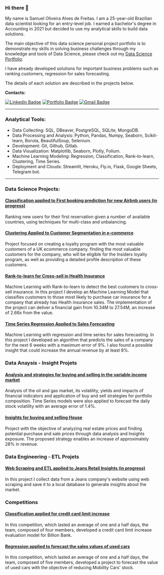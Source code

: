 ### Hi there 👋


My name is Samuel Oliveira Alves de Freitas. I am a 25-year-old Brazilian data scientist looking for an entry-level job. I earned a bachelor's degree in Accounting in 2021 but decided to use my analytical skills to build data solutions. 

The main objective of this data science personal project portfolio is to demonstrate my skills in solving business challenges through my knowledge and tools of Data Science, please check out my [Data Science Portfolio](https://samueloliveirads.github.io/portfolio_projetos/). 

I have already developed solutions for important business problems such as ranking customers, regression for sales forecasting.

The details of each solution are described in the projects below.

**Contacts:**

[![Linkedin Badge](https://img.shields.io/badge/-LinkedIn-%230077B5?style=for-the-badge&logo=linkedin&logoColor=white)](https://www.linkedin.com/in/samuel-oliveira-alves-/)
[![Portfolio Badge](https://img.shields.io/badge/Portfolio-7289DA?style=for-the-badge&logo=&logoColor=white)](https://samueloliveirads.github.io/portfolio_projetos/)
[![Gmail Badge](https://img.shields.io/badge/-Gmail-%23333?style=for-the-badge&logo=gmail&logoColor=white&link=mailto:samueloliveira32df@gmail.com)](mailto:samueloliveira32df@gmail.com)


----------------------------------
### Analytical Tools:

- Data Collecting: SQL, DBeaver, PostgreSQL, SQLite, MongoDB.
- Data Processing and Analysis: Python, Pandas, Numpy, Seaborn, Scikit-learn, Boruta, BeautifulSoup, Selenium.
- Development: Git, Github, Gitlab.
- Data Visualization: Matplotlib, Seaborn, Plotly, Folium.
- Machine Learning Modeling: Regression, Classification, Rank-to-learn, Clustering, Time Series.
- Deployment and Clouds: Streamlit, Heroku, Fly.io, Flask, Google Sheets, Telegram bot.
----------------------------------
### Data Science Projects:

#### [Classification applied to First booking prediction for new Airbnb users (in progress)](https://github.com/SamuelOliveirads/airbnb_classifier)

Ranking new users for their first reservation given a number of available countries, using techniques for multi-class and unbalancing.

#### [Clustering Applied to Customer Segmentation in e-commerce](https://github.com/SamuelOliveirads/Insiders-Loyalty-Program)

Project focused on creating a loyalty program with the most valuable customers of a UK ecommerce company. finding the most valuable customers for the company, who will be eligible for the Insiders loyalty program, as well as providing a detailed profile description of these customers.

#### [Rank-to-learn for Cross-sell in Health Insurance](https://github.com/SamuelOliveirads/Health_Insurance_Cross_Sell) 

Machine Learning with Rank-to-learn to detect the best customers to cross-sell insurance.
In this project I develop an Machine Learning Model that classifies customers to those most likely to purchase car insurance for a company that already has Health insurance sales. The implementation of the project can deliver a financial gain from 10.34M to 27.54M, an increase of 2.66x from the value.

#### [Time Series Regression Applied to Sales Forecasting](https://github.com/SamuelOliveirads/rossman_project)

Machine Learning with regression and time series for sales forecasting.
In this project I developed an algorithm that predicts the sales of a company for the next 6 weeks with a maximum error of 9%. I also found a possible insight that could increase the annual revenue by at least 8%.

### Data Anaysis - Insight Projets

#### [Analysis and strategies for buying and selling in the variable income market](https://github.com/SamuelOliveirads/backtesting_strategies_for_equities)

 Analysis of the oil and gas market, its volatility, yields and impacts of financial indicators and application of buy and sell strategies for portfolio composition. Time Series models were also applied to forecast the daily stock volatility with an average error of 1.4%.

#### [Insights for buying and selling House](https://github.com/SamuelOliveirads/project_insight_house_rocket)

Project with the objective of analyzing real estate prices and finding potential purchase and sale prices through data analysis and Insights exposure.
The proposed strategy enables an increase of approximately 28% in revenue.

### Data Engineering - ETL Projets

#### [Web Scraping and ETL applied to Jeans Retail Insights (in progress)](https://github.com/SamuelOliveirads/webscraping_jeans)

In this project I collect data from a Jeans company's website using web scraping and save it to a local database to generate insights about the market.

### Competitions

#### [Classification applied for credit card limit increase](https://github.com/SamuelOliveirads/Hackday_3_edicao_Comunidade_DS)

In this competition, which lasted an average of one and a half days, the team, composed of four members, developed a credit card limit increase evaluation model for Billion Bank.

#### [Regression applied to forecast the sales values of used cars](https://github.com/SamuelOliveirads/Hackday_2_edicao_Comunidade-DS)

In this competition, which lasted an average of one and a half days, the team, composed of five members, developed a project to forecast the value of used cars with the objective of reducing Mobility Cars' stock.
